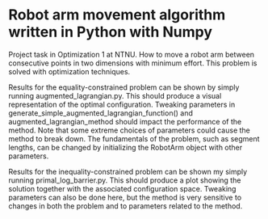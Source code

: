 # Robot arm movement algorithm written in Python with Numpy

Project task in Optimization 1 at NTNU. How to move a robot arm between consecutive points in two dimensions with minimum effort. This problem is solved with optimization techniques.

Results for the equality-constrained problem can be shown by simply running augmented_lagrangian.py.
This should produce a visual representation of the optimal configuration. Tweaking parameters in generate_simple_augmented_lagrangian_function() and
augmented_lagrangian_method should impact the performance of the method. Note that some extreme choices of parameters could cause the method to break down.
The fundamentals of the problem, such as segment lengths, can be changed by initializing the RobotArm object with other parameters.

Results for the inequality-constrained problem can be shown my simply running primal_log_barrier.py. This should produce a plot showing the solution
together with the associated configuration space. Tweaking parameters can also be done here, but the method is very sensitive to changes in both
the problem and to parameters related to the method.
